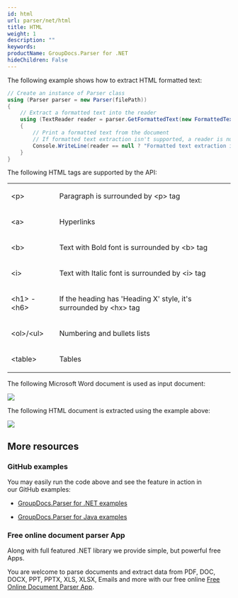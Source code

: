 ```yaml
---
id: html
url: parser/net/html
title: HTML
weight: 1
description: ""
keywords: 
productName: GroupDocs.Parser for .NET
hideChildren: False
---
```

The following example shows how to extract HTML formatted text:

```csharp
// Create an instance of Parser class
using (Parser parser = new Parser(filePath))
{
    // Extract a formatted text into the reader
    using (TextReader reader = parser.GetFormattedText(new FormattedTextOptions(FormattedTextMode.Html)))
    {
        // Print a formatted text from the document
        // If formatted text extraction isn't supported, a reader is null
        Console.WriteLine(reader == null ? "Formatted text extraction isn't suppported" : reader.ReadToEnd());
    }
}
```

The following HTML tags are supported by the API:

<table class="confluenceTable"><tbody><tr><td class="confluenceTd"><p>&lt;p&gt;</p></td><td class="confluenceTd"><p>Paragraph is surrounded by &lt;p&gt; tag</p></td></tr><tr><td class="confluenceTd"><p>&lt;a&gt;</p></td><td class="confluenceTd"><p>Hyperlinks</p></td></tr><tr><td class="confluenceTd"><p>&lt;b&gt;</p></td><td class="confluenceTd"><p>Text with Bold font is surrounded by &lt;b&gt; tag</p></td></tr><tr><td class="confluenceTd"><p>&lt;i&gt;</p></td><td class="confluenceTd"><p>Text with Italic font is surrounded by &lt;i&gt; tag</p></td></tr><tr><td class="confluenceTd"><p>&lt;h1&gt; - &lt;h6&gt;</p></td><td class="confluenceTd"><p>If the heading has 'Heading X' style, it's surrounded by &lt;hx&gt; tag</p></td></tr><tr><td class="confluenceTd"><p>&lt;ol&gt;/&lt;ul&gt;</p></td><td class="confluenceTd"><p>Numbering and bullets lists</p></td></tr><tr><td class="confluenceTd"><p>&lt;table&gt;</p></td><td class="confluenceTd"><p>Tables</p></td></tr></tbody></table>

The following Microsoft Word document is used as input document:

![](https://wiki.lisbon.dynabic.com/download/attachments/29428138/lorem_docx.png?version=1&modificationDate=1566841720000&api=v2)

The following HTML document is extracted using the example above:

![](https://wiki.lisbon.dynabic.com/download/attachments/29428138/lorem_html.png?version=1&modificationDate=1566841720000&api=v2)

## More resources

### GitHub examples

You may easily run the code above and see the feature in action in our GitHub examples:

*   [GroupDocs.Parser for .NET examples](https://github.com/groupdocs-parser/GroupDocs.Parser-for-.NET)
    
*   [GroupDocs.Parser for Java examples](https://github.com/groupdocs-parser/GroupDocs.Parser-for-Java)
    

### Free online document parser App

Along with full featured .NET library we provide simple, but powerful free Apps.

You are welcome to parse documents and extract data from PDF, DOC, DOCX, PPT, PPTX, XLS, XLSX, Emails and more with our free online [Free Online Document Parser App](https://products.groupdocs.app/parser).
